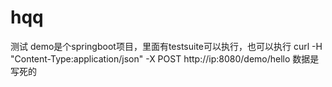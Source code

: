 # hqq
测试
demo是个springboot项目，里面有testsuite可以执行，也可以执行
curl -H "Content-Type:application/json" -X POST http://ip:8080/demo/hello
数据是写死的
